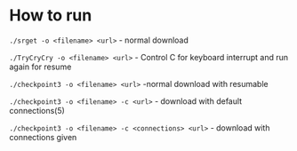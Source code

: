 # How to run

`./srget -o <filename> <url>` - normal download

`./TryCryCry -o <filename> <url>` - Control C for keyboard interrupt and run again for resume

`./checkpoint3 -o <filename> <url>` -normal download with resumable

`./checkpoint3 -o <filename> -c <url>` - download with default connections(5)

`./checkpoint3 -o <filename> -c <connections> <url>` - download with connections given

